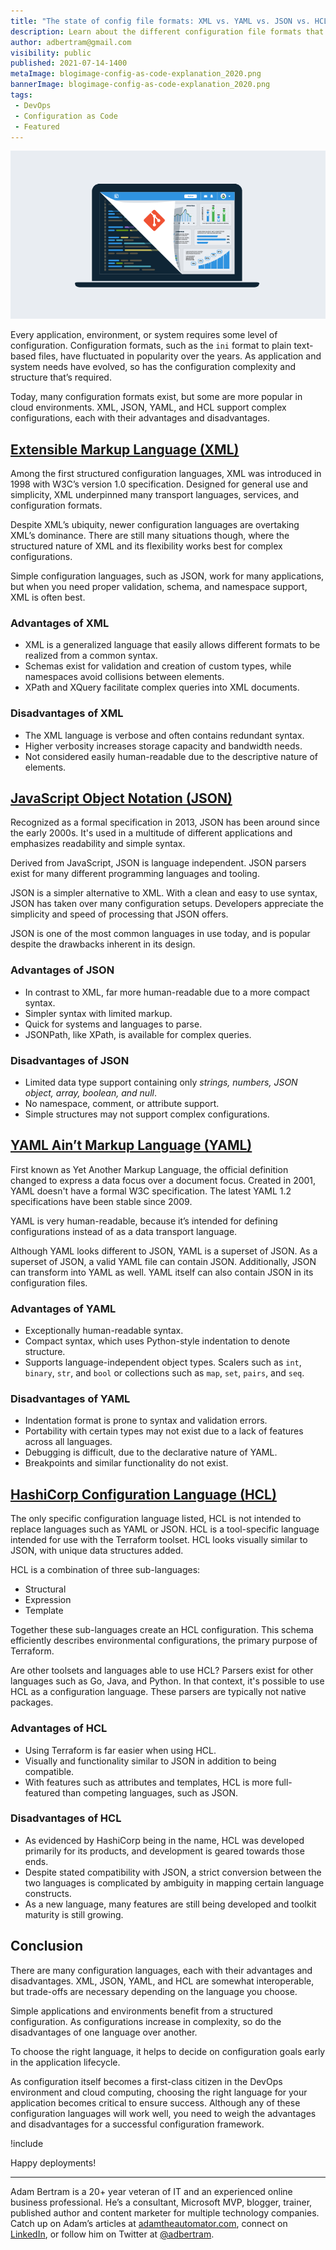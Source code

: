 ```yaml
---
title: "The state of config file formats: XML vs. YAML vs. JSON vs. HCL"
description: Learn about the different configuration file formats that are available and when you should use them.
author: adbertram@gmail.com
visibility: public
published: 2021-07-14-1400
metaImage: blogimage-config-as-code-explanation_2020.png
bannerImage: blogimage-config-as-code-explanation_2020.png
tags:
 - DevOps
 - Configuration as Code
 - Featured
---
```


![The state of config file formats: XML vs. YAML vs. JSON vs. HCL](blogimage-config-as-code-explanation_2020.png)

Every application, environment, or system requires some level of configuration. Configuration formats, such as the `ini` format to plain text-based files, have fluctuated in popularity over the years. As application and system needs have evolved, so has the configuration complexity and structure that’s required.

Today, many configuration formats exist, but some are more popular in cloud environments. XML, JSON, YAML, and HCL support complex configurations, each with their advantages and disadvantages.

## [Extensible Markup Language (XML)](https://www.w3.org/XML/)

Among the first structured configuration languages, XML was introduced in 1998 with W3C’s version 1.0 specification. Designed for general use and simplicity, XML underpinned many transport languages, services, and configuration formats.

Despite XML’s ubiquity, newer configuration languages are overtaking XML’s dominance. There are still many situations though, where the structured nature of XML and its flexibility works best for complex configurations. 

Simple configuration languages, such as JSON, work for many applications, but when you need proper validation, schema, and namespace support, XML is often best.

### Advantages of XML

- XML is a generalized language that easily allows different formats to be realized from a common syntax.
- Schemas exist for validation and creation of custom types, while namespaces avoid collisions between elements.
- XPath and XQuery facilitate complex queries into XML documents.

### Disadvantages of XML

- The XML language is verbose and often contains redundant syntax.
- Higher verbosity increases storage capacity and bandwidth needs.
- Not considered easily human-readable due to the descriptive nature of elements.

## [JavaScript Object Notation (JSON)](https://www.json.org/)

Recognized as a formal specification in 2013, JSON has been around since the early 2000s. It's used in a multitude of different applications and emphasizes readability and simple syntax. 

Derived from JavaScript, JSON is language independent. JSON parsers exist for many different programming languages and tooling.

JSON is a simpler alternative to XML. With a clean and easy to use syntax, JSON has taken over many configuration setups. Developers appreciate the simplicity and speed of processing that JSON offers. 

JSON is one of the most common languages in use today, and is popular despite the drawbacks inherent in its design.

### Advantages of JSON

- In contrast to XML, far more human-readable due to a more compact syntax.
- Simpler syntax with limited markup.
- Quick for systems and languages to parse.
- JSONPath, like XPath, is available for complex queries.

### Disadvantages of JSON

- Limited data type support containing only *strings, numbers, JSON object, array, boolean, and null*.
- No namespace, comment, or attribute support.
- Simple structures may not support complex configurations.

## [YAML Ain’t Markup Language (YAML)](https://yaml.org/)

First known as Yet Another Markup Language, the official definition changed to express a data focus over a document focus. Created in 2001, YAML doesn't have a formal W3C specification. The latest YAML 1.2 specifications have been stable since 2009. 

YAML is very human-readable, because it’s intended for defining configurations instead of as a data transport language.

Although YAML looks different to JSON, YAML is a superset of JSON. As a superset of JSON, a valid YAML file can contain JSON. Additionally, JSON can transform into YAML as well. YAML itself can also contain JSON in its configuration files.

### Advantages of YAML

- Exceptionally human-readable syntax.
- Compact syntax, which uses Python-style indentation to denote structure.
- Supports language-independent object types. Scalers such as `int`, `binary`, `str`, and `bool` or collections such as `map`, `set`, `pairs`, and `seq`.

### Disadvantages of YAML

- Indentation format is prone to syntax and validation errors.
- Portability with certain types may not exist due to a lack of features across all languages.
- Debugging is difficult, due to the declarative nature of YAML. 
- Breakpoints and similar functionality do not exist.

## [HashiCorp Configuration Language (HCL)](https://github.com/hashicorp/hcl2/blob/master/hcl/hclsyntax/spec.md)

The only specific configuration language listed, HCL is not intended to replace languages such as YAML or JSON. HCL is a tool-specific language intended for use with the Terraform toolset. HCL looks visually similar to JSON, with unique data structures added.

HCL is a combination of three sub-languages: 

- Structural
- Expression
- Template 

Together these sub-languages create an HCL configuration. This schema efficiently describes environmental configurations, the primary purpose of Terraform.

Are other toolsets and languages able to use HCL? Parsers exist for other languages such as Go, Java, and Python. In that context, it's possible to use HCL as a configuration language. These parsers are typically not native packages.

### Advantages of HCL

- Using Terraform is far easier when using HCL.
- Visually and functionality similar to JSON in addition to being compatible.
- With features such as attributes and templates, HCL is more full-featured than competing languages, such as JSON.

### Disadvantages of HCL

- As evidenced by HashiCorp being in the name, HCL was developed primarily for its products, and development is geared towards those ends.
- Despite stated compatibility with JSON, a strict conversion between the two languages is complicated by ambiguity in mapping certain language constructs.
- As a new language, many features are still being developed and toolkit maturity is still growing.

## Conclusion

There are many configuration languages, each with their advantages and disadvantages. XML, JSON, YAML, and HCL are somewhat interoperable, but trade-offs are necessary depending on the language you choose.

Simple applications and environments benefit from a structured configuration. As configurations increase in complexity, so do the disadvantages of one language over another. 

To choose the right language, it helps to decide on configuration goals early in the application lifecycle.

As configuration itself becomes a first-class citizen in the DevOps environment and cloud computing, choosing the right language for your application becomes critical to ensure success. Although any of these configuration languages will work well, you need to weigh the advantages and disadvantages for a successful configuration framework.

!include <related-content>

Happy deployments!

---

Adam Bertram is a 20+ year veteran of IT and an experienced online business professional. He’s a consultant, Microsoft MVP, blogger, trainer, published author and content marketer for multiple technology companies. Catch up on Adam’s articles at [adamtheautomator.com](http://adamtheautomator.com/), connect on [LinkedIn](https://www.linkedin.com/in/adbertram), or follow him on Twitter at [@adbertram](https://twitter.com/adbertram).
